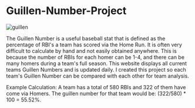 # Guillen-Number-Project
![guillen](https://github.com/ipluchino/Guillen-Number-Project/assets/131624524/69313bfe-d26c-44ba-81c1-555a8c9460bc)

The Guillen Number is a useful baseball stat that is defined as the percentage of RBI's a team has scored via the Home Run. It is often very difficult to calculate by hand and not easily obtained anywhere. This is because the number of RBIs for each homer can be 1-4, and there can be many homers during a team's full season. This website displays all current teams Guillen Numbers and is updated daily. I created this project so each team's Guillen Number can be compared with each other for team analysis.

Example Calculation: A team has a total of 580 RBIs and 322 of them have come via Homers. The guillen number for that team would be: (322/580) * 100  = 55.52%.

